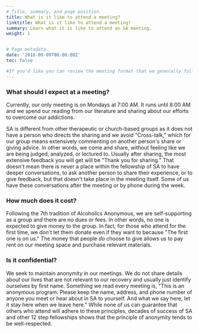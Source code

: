 ```yaml
---
# Title, summary, and page position.
title: What is it like to attend a meeting?
linktitle: What is it like to attend a meeting?
summary: Learn what it is like to attend an SA meeting.
weight: 1


# Page metadata.
date: '2018-09-09T00:00:00Z'
toc: false

#If you'd like you can review the meeting format that we generally follow at each meeting at the following link: {{% staticref "uploads/Sunlight of the Spirit Group - Meeting Format (no readings).pdf" "newtab" %}}**Meeting format**{{% /staticref %}}
---
```


### What should I expect at a meeting?
Currently, our only meeting is on Mondays at 7:00 AM. It runs until 8:00 AM and we spend our reading from our literature and sharing about our efforts to overcome our addictions. 

SA is different from other therapeutic or church-based groups as it does not have a person who directs the sharing and we avoid "Cross-talk," which for our group means extensively commenting on another person's share or giving advice. In other words, we come and share, without feeling like we are being judged, analyzed, or lectured to. Usually after sharing, the most extensive feedback you will get will be "Thank you for sharing." That doesn't mean there is never a place within the fellowship of SA to have deeper conversations, to ask another person to share their experience, or to give feedback, but that doesn't take place in the meeting itself. Some of us have these conversations after the meeting or by phone during the week.


### How much does it cost?
Following the 7th tradition of Alcoholics Anonymous, we are self-supporting as a group and there are no dues or fees. In other words, no one is expected to give money to the group. In fact, for those who attend for the first time, we don't let them donate even if they want to because "The first one is on us." The money that people *do* choose to give allows us to pay rent on our meeting space and purchase relevant materials. 


### Is it confidential?
We seek to maintain anonymity in our meetings. We do not share details about our lives that are not relevant to our recovery and usually just identify ourselves by first name. Something we read every meeting is, "This is an anonymous program. Please keep the name, address, and phone number of anyone you meet or hear about in SA to yourself. And what we say here, let it stay here when we leave here." While none of us can guarantee that others who attend will adhere to these principles, decades of success of SA and other 12 step fellowships shows that the principle of anonymity tends to be well-respected. 